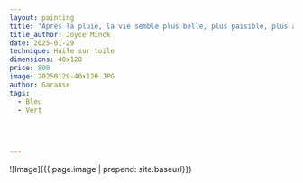 ```yaml
---
layout: painting
title: "Après la pluie, la vie semble plus belle, plus paisible, plus authentique. Un nouveau soleil fait son apparition dévoilant un parterre de fleurs fraîchement arrosées. Faut-il encore pouvoir sortir et apercevoir cet éclat de vie " 
title_author: Joyce Minck          
date: 2025-01-29
technique: Huile sur toile
dimensions: 40x120
price: 800
image: 20250129-40x120.JPG
author: Garanse
tags:
  - Bleu
  - Vert
 
  
  
  
---
```

![Image]({{ page.image | prepend: site.baseurl}})

